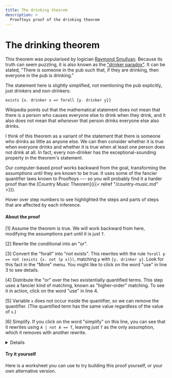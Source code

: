 ```yaml
---
title: The drinking theorem
description: >
  Prooftoys proof of the drinking theorem
---
```


# The drinking theorem

This theorem was popularised by logician
[Raymond Smullyan](https://wikipedia.org/wiki/Raymond_Smullyan).
Because its truth can seem puzzling, it is also known
as the ["drinker paradox"](https://wikipedia.org/wiki/Drinker_paradox).
It can be stated, "There is someone in the pub such that, if they are
drinking, then everyone in the pub is drinking."

The statement here is slightly simplified, not mentioning the pub
explicitly, just drinkers and non-drinkers:

`exists {x. drinker x => forall {y. drinker y}}`

Wikipedia points out that the mathematical statement does not mean
that there is a person who causes everyone else to drink when they
drink, and it also does not mean that _whenever_ that person drinks
everyone else also drinks.

I think of this theorem as a variant of the statement that there is
someone who drinks as little as anyone else.  We can then consider
whether it is true when everyone drinks and whether it is true when at
least one person does not drink at all.  In fact, every non-drinker
has the exceptional-sounding property in the theorem's statement.

Our computer-based proof works backward from the goal, transforming
the assumptions until they are known to be true.  It uses some of the
fancier quantifier laws known to Prooftoys --- so you will probably
find it a harder proof than the 
[Country Music Theorem]({{< relref "/country-music.md" >}}).

Hover over step numbers to see highlighted the steps and parts of
steps that are affected by each inference.

<div class="proof-display mb-4" data-steps='
(steps
(1 assumeExplicitly (t (exists {x. ((drinker x) => (forall {y. (drinker y)}))})))
(2 rewrite (s 1) (path "/left/arg/body") (t ((a => b) == ((not a) | b))))
(3 rewrite (s 2) (path "/left/arg/body/right") (t ((forall p) == (not (exists {x. (not (p x))})))))
(4 rewrite (s 3) (path "/left") (t ((exists {x. ((p x) | (q x))}) == ((exists p) | (exists q)))))
(5 rewrite (s 4) (path "/left/right") (t ((exists {x. a}) == a)))
(6 simplifySite (s 5) (path "/left"))
)'></div>

#### About the proof

[1] Assume the theorem is true.  We will work backward from here,
modifying the assumptions part until it is just `T`.

[2] Rewrite the conditional into an "or".

[3] Convert the "forall" into "not exists".  This rewrites with the rule
`forall p == not (exists {x. not (p x)})`, matching `p` with `{y.
drinker y}`.  Look for this fact in the "More" menu.  You might like to
click on the word "use" in line 3 to see details.

[4] Distribute the "or" over the two existentially quantified terms.
This step uses a fancier kind of matching, known as "higher-order"
matching.  To see it in action, click on the word "use" in line 4.

[5] Variable `x` does not occur inside the quantifier, so we can
remove the quantifier.  (The quantified term has the same value
regardless of the value of `x`.)

[6] Simplify.  If you click on the word "simplify" on this line, you
can see that it rewrites using `A | not A == T`, leaving just `T`
as the only assumption, which it removes with another rewrite.

<details>
{{% summary %}}
***Tip:*** *Matching in Prooftoys has some extra
cleverness that is used in steps 4 and 5 here.
The Proof Builder uses it when making suggestions, so you may be happy
just looking at the suggestions.  But if you would like to know more,
read on.* **(click for details)**
{{% /summary %}}

*Step 4 uses a fact with free variables `p` and `q`, and step 5 uses a
fact with free variable `a`.  They match parts of the steps that are
within a binding of the variable `x` (inside the braces `{x. ... }`),
and that is where this more sophisticated matching can be helpful.  In
step 4, `p x` is matched with `not (drinker x)` in an area of step 3
where `x` is bound.  Similarly, `q` is matched with `not (exists
{y. not (drinker y)}` in the same area.  Both of these succeed because
`p` and `q` are both applied to the bound variable `x` in the fact.
In step 5, `a` matches the term `not (exists {y. not (drinker y)})`,
which is OK because that term does not contain the bound variable `x`.
See the [technical notes]({{< relref "/tech-notes.md#substitution"
>}}) for more information.*
</details>

<!--
matching facts like these with parts of a step, the match can
succeed if the part of the step has no occurrence of any variable that
is bound at that spot.  If a free variable such as `p` or `q`  is
in a term such as `p x`, `q y`, `p x y` with arguments that are just
a bound variable, it can successfully match against 
possible to match terms of this kind with parts of a 

**Technical notes on steps 4 and 5:** Step 5 uses the fact that
`exists {x. a} == a`.  This fact looks as if it can remove any
existential quantifier anywhere, but it can't.  It does let you remove
the quantifier --- if the bound variable (e.g. `x`) does not appear in
the term that substitutes for `a`!  This is one of the fine points of
[substitution]({{< relref "/tech-notes.md#substitution" >}}) for bound
variables such as the `x` in step 4.

Then if you look carefully at the inference in step 4, you may notice
that step 4 substitutes for `p` and `q`.  The result looks as if it
substitutes for `p x` and `q x`.  It does a maneuver along with the
substitution that gives this effect, and also makes it possible to
bring in terms with the variable `x` even though `x` is bound at the
target site.  If you use the Proof Builder to dig down into the
details of these steps, you can see this maneuver at work.
-->

#### Try it yourself

Here is a worksheet you can use to try building this proof yourself,
or your own alternative version.

<div class="proof-editor mb-4" data-one-doc data-steps='(steps
(1 assumeExplicitly (t (exists {x. ((drinker x) => (forall {y. (drinker y)}))})))
)'></div>
